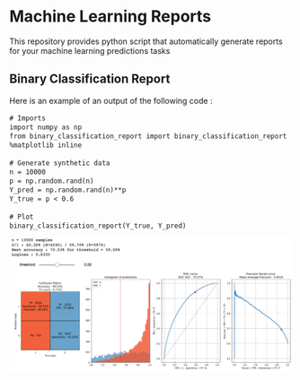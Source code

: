 # Machine Learning Reports

This repository provides python script that automatically generate reports for your machine learning predictions tasks


## Binary Classification Report

Here is an example of an output of the following code : 

```
# Imports
import numpy as np
from binary_classification_report import binary_classification_report
%matplotlib inline

# Generate synthetic data
n = 10000
p = np.random.rand(n)
Y_pred = np.random.rand(n)**p
Y_true = p < 0.6

# Plot
binary_classification_report(Y_true, Y_pred)
```
![alt text](https://github.com/SimJeg/ml_reports/blob/master/binary_classification_output.png)
